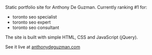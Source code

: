 Static portfolio site for Anthony De Guzman. Currently ranking #1 for:
- toronto seo specialist
- toronto seo expert
- toronto seo consultant

The site is built with simple HTML, CSS and JavaScript (jQuery).

See it live at [anthonydeguzman.com](https://anthonydeguzman.com)